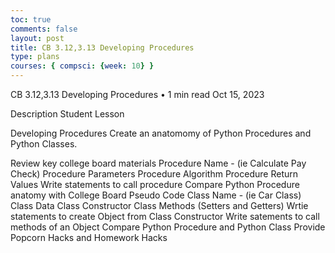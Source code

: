 ```yaml
---
toc: true
comments: false
layout: post
title: CB 3.12,3.13 Developing Procedures
type: plans
courses: { compsci: {week: 10} }
---
```


CB 3.12,3.13 Developing Procedures • 1 min read
Oct 15, 2023

Description
Student Lesson

Developing Procedures
Create an anatomomy of Python Procedures and Python Classes.

Review key college board materials
Procedure Name - (ie Calculate Pay Check)
Procedure Parameters
Procedure Algorithm
Procedure Return Values
Write statements to call procedure
Compare Python Procedure anatomy with College Board Pseudo Code
Class Name - (ie Car Class)
Class Data
Class Constructor
Class Methods (Setters and Getters)
Wrtie statements to create Object from Class Constructor
Write satements to call methods of an Object
Compare Python Procedure and Python Class
Provide Popcorn Hacks and Homework Hacks